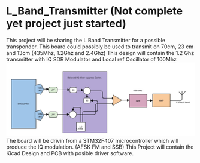 # L_Band_Transmitter (Not complete yet project just started)
This project will be sharing the L Band Transmitter for a possible transponder. 
This board could possibly be used to transmit on 70cm, 23 cm and 13cm (435Mhz, 1.2Ghz and 2.4Ghz)
This design will contain the 1.2 Ghz transmitter with IQ SDR Modulator and Local ref Oscillator of 100Mhz
![Alt text](L_Band_Transmitter.jpg?raw=true "L Band Transmitter")
The board will be drivin from a STM32F407 microcontroller which will produce the IQ modulation. (AFSK FM and SSB)
This Project will contain the Kicad Design and PCB with posible driver software.

